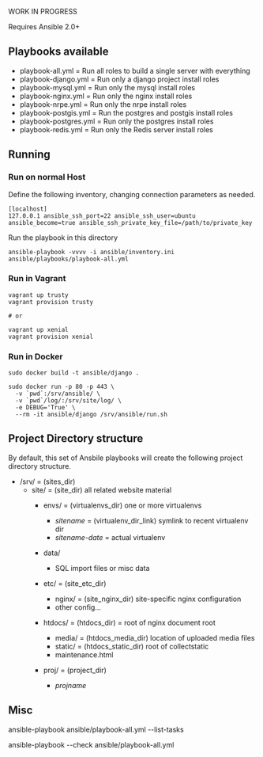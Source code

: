WORK IN PROGRESS

Requires Ansible 2.0+

## Playbooks available

 - playbook-all.yml = Run all roles to build a single server with everything
 - playbook-django.yml = Run only a django project install roles
 - playbook-mysql.yml = Run only the mysql install roles
 - playbook-nginx.yml = Run only the nginx install roles
 - playbook-nrpe.yml = Run only the nrpe install roles
 - playbook-postgis.yml = Run the postgres and postgis install roles
 - playbook-postgres.yml = Run only the postgres install roles
 - playbook-redis.yml = Run only the Redis server install roles

## Running

### Run on normal Host

Define the following inventory, changing connection parameters as needed.

    [localhost]
    127.0.0.1 ansible_ssh_port=22 ansible_ssh_user=ubuntu ansible_become=true ansible_ssh_private_key_file=/path/to/private_key

Run the playbook in this directory

    ansible-playbook -vvvv -i ansible/inventory.ini ansible/playbooks/playbook-all.yml

### Run in Vagrant

    vagrant up trusty
    vagrant provision trusty

    # or

    vagrant up xenial
    vagrant provision xenial

### Run in Docker

    sudo docker build -t ansible/django .

    sudo docker run -p 80 -p 443 \
      -v `pwd`:/srv/ansible/ \
      -v `pwd`/log/:/srv/site/log/ \
      -e DEBUG='True' \
      --rm -it ansible/django /srv/ansible/run.sh

## Project Directory structure

By default, this set of Ansbile playbooks will create the following project
directory structure.

- /srv/ = (sites_dir)
    - site/ = (site_dir) all related website material
        - envs/ = (virtualenvs_dir) one or more virtualenvs
            - *sitename* = (virtualenv_dir_link) symlink to recent virtualenv dir
            - *sitename-date* = actual virtualenv

        - data/
            - SQL import files or misc data

        - etc/ = (site_etc_dir)
            - nginx/ = (site_nginx_dir) site-specific nginx configuration
            - other config...

        - htdocs/ = (htdocs_dir) = root of nginx document root
            - media/ = (htdocs_media_dir) location of uploaded media files
            - static/ = (htdocs_static_dir) root of collectstatic
            - maintenance.html

        - proj/ = (project_dir)
            - *projname*

## Misc

ansible-playbook ansible/playbook-all.yml --list-tasks

ansible-playbook --check ansible/playbook-all.yml

